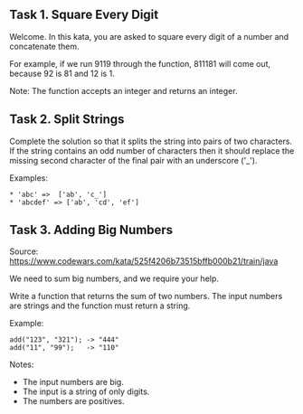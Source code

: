 ## Task 1. Square Every Digit

Welcome. In this kata, you are asked to square every digit of a number and concatenate them.

For example, if we run 9119 through the function, 811181 will come out, because 92 is 81 and 12 is 1.

Note: The function accepts an integer and returns an integer.

## Task 2. Split Strings

Complete the solution so that it splits the string into pairs of two characters. If the string contains an odd number of characters then it should replace the missing second character of the final pair with an underscore ('_').

Examples:

``` 
* 'abc' =>  ['ab', 'c_']
* 'abcdef' => ['ab', 'cd', 'ef']
```


## Task 3. Adding Big Numbers

Source: https://www.codewars.com/kata/525f4206b73515bffb000b21/train/java

We need to sum big numbers, and we require your help.

Write a function that returns the sum of two numbers. The input numbers are strings and the function must return a string.

Example:
``` 
add("123", "321"); -> "444"
add("11", "99");   -> "110"
```

Notes:
- The input numbers are big.
- The input is a string of only digits.
- The numbers are positives.
